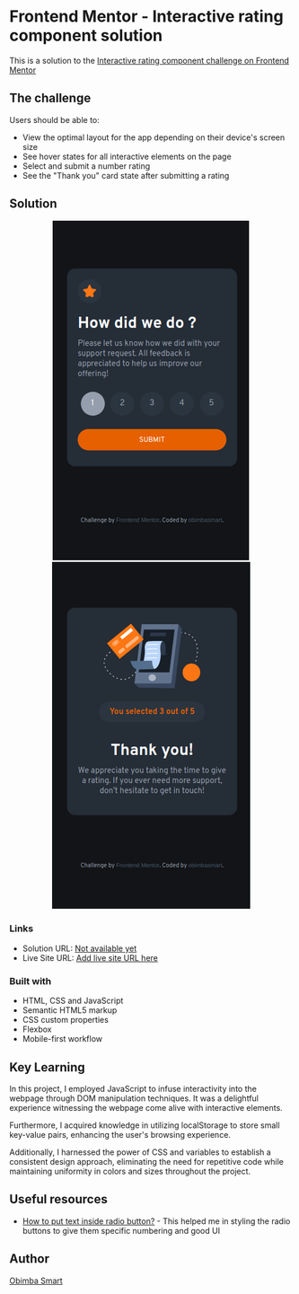 # Frontend Mentor - Interactive rating component solution

This is a solution to the [Interactive rating component challenge on Frontend Mentor](https://www.frontendmentor.io/challenges/interactive-rating-component-koxpeBUmI)
## The challenge

Users should be able to:

- View the optimal layout for the app depending on their device's screen size
- See hover states for all interactive elements on the page
- Select and submit a number rating
- See the "Thank you" card state after submitting a rating

## Solution

<div align="center" display="flex">
    <img src="./images/page_1.png">
    <img src="./images/page_2.png">
</div>


### Links

- Solution URL: [Not available yet]()
- Live Site URL: [Add live site URL here](https://rating-component.w3spaces.com/)

### Built with

- HTML, CSS and JavaScript
- Semantic HTML5 markup
- CSS custom properties
- Flexbox
- Mobile-first workflow


## Key Learning
In this project, I employed JavaScript to infuse interactivity into the webpage through DOM manipulation techniques. It was a delightful experience witnessing the webpage come alive with interactive elements.

Furthermore, I acquired knowledge in utilizing localStorage to store small key-value pairs, enhancing the user's browsing experience.

Additionally, I harnessed the power of CSS and variables to establish a consistent design approach, eliminating the need for repetitive code while maintaining uniformity in colors and sizes throughout the project.



## Useful resources

- [How to put text inside radio button?](https://stackoverflow.com/questions/45259139/how-to-put-text-inside-radio-button) - This helped me in styling the radio buttons to give them specific numbering and good UI

## Author
[Obimba Smart](https://www.github.com/obimbasmart)

